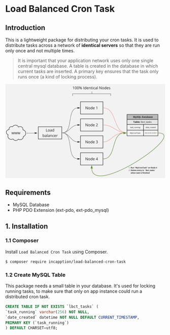 # Load Balanced Cron Task

## Introduction
This is a lightweight package for distributing your cron tasks. It is used to distribute tasks 
across a network of **identical servers** so that they are run only once and not multiple times. 
>It is important that your application network uses only one single central mysql database. 
A table is created in the database in which current tasks are inserted. 
A primary key ensures that the task only runs once (a kind of locking process).

![alt text](scheme.png)

## Requirements
- MySQL Database
- PHP PDO Extension (ext-pdo, ext-pdo_mysql)

## 1. Installation

### 1.1 Composer

Install `Load Balanced Cron Task` using Composer.

```bash
$ composer require incapption/load-balanced-cron-task
```

### 1.2 Create MySQL Table

This package needs a small table in your database. 
It's used for locking running tasks, to make sure that only on app instance could run a distributed cron task.

```sql
CREATE TABLE IF NOT EXISTS `lbct_tasks` (
`task_running` varchar(256) NOT NULL,
`date_created` datetime NOT NULL DEFAULT CURRENT_TIMESTAMP,
PRIMARY KEY (`task_running`)
) DEFAULT CHARSET=utf8;
```